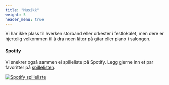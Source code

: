 ```yaml
---
title: "Musikk"
weight: 5
header_menu: true
---
```


Vi har ikke plass til hverken storband eller orkester i festlokalet, men dere er hjertelig velkommen til å dra noen låter på gitar eller piano i salongen.

#### Spotify
Vi snekrer også sammen ei spilleliste på Spotify. Legg gjerne inn et par favoritter på [spillelisten](https://open.spotify.com/playlist/3rSWoPUBO1m8i2m3KHjCpT?si=DjvpS-LfRwOXGZcYi_Xjsw&pt=d2c50dc00bcc582c1f6838d68d763854).

[![Spotify spilleliste](images/spotify-logo.png)](https://open.spotify.com/playlist/3rSWoPUBO1m8i2m3KHjCpT?si=3ae23c7a4ea24000)
